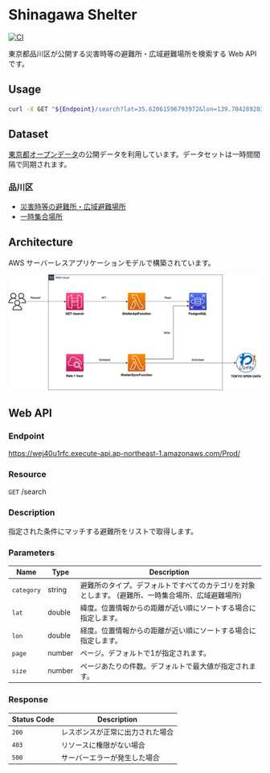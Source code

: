 # Shinagawa Shelter
[![CI](https://github.com/satoshiyamamoto/shinagawa-shelter/actions/workflows/deploy.yaml/badge.svg)](https://github.com/satoshiyamamoto/shinagawa-shelter/actions/workflows/deploy.yaml)

東京都品川区が公開する災害時等の避難所・広域避難場所を検索する Web API です。

## Usage

```bash
curl -X GET "${Endpoint}/search?lat=35.62061596793972&lon=139.70428920382872&page=1&size=5"
```

## Dataset

[東京都オープンデータ](https://portal.data.metro.tokyo.lg.jp)の公開データを利用しています。データセットは一時間間隔で同期されます。

###  品川区
* [災害時等の避難所・広域避難場所](https://catalog.data.metro.tokyo.lg.jp/dataset/t131091d0000000138)
* [一時集合場所](https://catalog.data.metro.tokyo.lg.jp/dataset/t131091d0000000002)

## Architecture

AWS サーバーレスアプリケーションモデルで構築されています。

![アーキテクチャ図](./resources/doc/architecture.png)

## Web API

### Endpoint

https://wej40u1rfc.execute-api.ap-northeast-1.amazonaws.com/Prod/

### Resource

`GET` /search

### Description

指定された条件にマッチする避難所をリストで取得します。

### Parameters

Name | Type | Description
---- | ---- | -----------
`category` | string | 避難所のタイプ。デフォルトですべてのカテゴリを対象とします。 (避難所、一時集合場所、広域避難場所)
`lat` | double | 緯度。位置情報からの距離が近い順にソートする場合に指定します。
`lon` | double | 経度。位置情報からの距離が近い順にソートする場合に指定します。
`page` | number | ページ。デフォルトで1が指定されます。
`size` | number | ページあたりの件数。デフォルトで最大値が指定されます。

### Response

Status Code | Description
----------- | ------------
`200` | レスポンスが正常に出力された場合
`403` | リソースに権限がない場合
`500` | サーバーエラーが発生した場合
